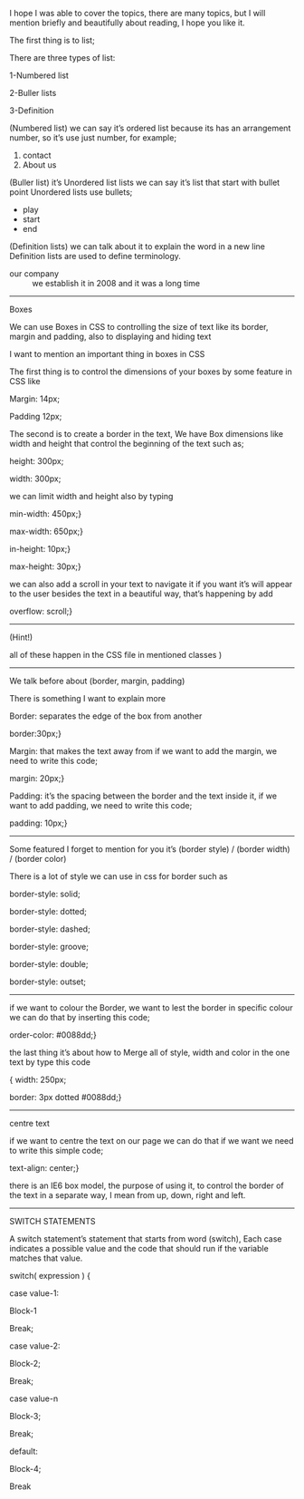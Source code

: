 I hope I was able to cover the topics, there are many topics, but I will mention briefly and beautifully about reading, I hope you like it.

The first thing is to list;

There are three types of list:

1-Numbered list

2-Buller lists

3-Definition

(Numbered list) we can say it’s ordered list because its has an arrangement number, so it’s use just number, for example;

<ol>

<li>contact</li>

<li>About us</li>

</ol>

(Buller list) it’s Unordered list lists we can say it’s list that start with bullet point Unordered lists use bullets;

<ul>

<li>play</li>

<li>start</li>

<li>end </li>

</ul>

(Definition lists) we can talk about it to explain the word in a new line Definition lists are used to define terminology.

<dl>

<dt>our company </dt>

<dd>we establish it in 2008 and it was a long time<dd>

</dl>

---

Boxes

We can use Boxes in CSS to controlling the size of text like its border, margin and padding, also to displaying and hiding text

I want to mention an important thing in boxes in CSS

The first thing is to control the dimensions of your boxes by some feature in CSS like

Margin: 14px;

Padding 12px;

The second is to create a border in the text, We have Box dimensions like width and height that control the beginning of the text such as;

height: 300px;

width: 300px;

we can limit width and height also by typing

min-width: 450px;}

max-width: 650px;}

in-height: 10px;}

max-height: 30px;}

we can also add a scroll in your text to navigate it if you want it’s will appear to the user besides the text in a beautiful way, that’s happening by add

overflow: scroll;}

---

(Hint!)

all of these happen in the CSS file in mentioned classes )

---------------------------------------------------------------------------------------------------------

We talk before about (border, margin, padding)

There is something I want to explain more

Border: separates the edge of the box from another

border:30px;}

Margin: that makes the text away from if we want to add the margin, we need to write this code;

margin: 20px;}

Padding: it’s the spacing between the border and the text inside it, if we want to add padding, we need to write this code;

padding: 10px;}

---

Some featured I forget to mention for you it’s (border style) / (border width) / (border color)

There is a lot of style we can use in css for border such as

border-style: solid;

border-style: dotted;

border-style: dashed;

border-style: groove;

border-style: double;

border-style: outset;

---

if we want to colour the Border, we want to lest the border in specific colour we can do that by inserting this code;

order-color: #0088dd;}

the last thing it’s about how to Merge all of style, width and color in the one text by type this code

{ width: 250px;

border: 3px dotted #0088dd;}

----------------------------------------------------------------------------------------------------------------------------------------

centre text

if we want to centre the text on our page we can do that if we want we need to write this simple code;

text-align: center;}



there is an IE6 box model, the purpose of using it, to control the border of the text in a separate way, I mean from up, down, right and left.

----------------------------------------------------------------------------------------------------------------------------------------

SWITCH STATEMENTS

A switch statement’s statement that starts from word (switch), Each case indicates a possible value and the code that should run if the variable matches that value.



switch( expression ) {

case value-1:

Block-1

Break;

case value-2:

Block-2;

Break;

case value-n

Block-3;

Break;

default:

Block-4;

Break
